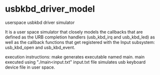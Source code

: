 # usbkbd_driver_model
userspace usbkbd driver simulator

It is a user space simulator that closely models the callbacks that are defined as the URB completion handlers (usb_kbd_irq and usb_kbd_led) as well as the callback functions that get registered  with  the  Input  subsystem:  usb_kbd_open  and  usb_kbd_event. 

execution instructions: make generates executable named main. main executed using "./main<input.txt"
input.txt file simulates usb keyboard device file in user space.
